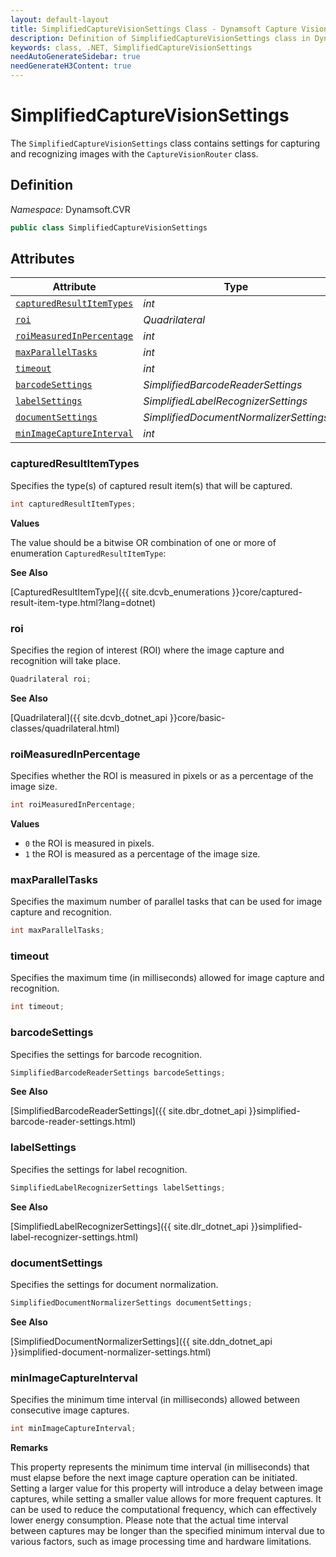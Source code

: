 ```yaml
---
layout: default-layout
title: SimplifiedCaptureVisionSettings Class - Dynamsoft Capture Vision Module .NET Edition API Reference
description: Definition of SimplifiedCaptureVisionSettings class in Dynamsoft Capture Vision Module .NET Edition.
keywords: class, .NET, SimplifiedCaptureVisionSettings
needAutoGenerateSidebar: true
needGenerateH3Content: true
---
```


# SimplifiedCaptureVisionSettings

The `SimplifiedCaptureVisionSettings` class contains settings for capturing and recognizing images with the `CaptureVisionRouter` class.

## Definition

*Namespace:* Dynamsoft.CVR


```csharp
public class SimplifiedCaptureVisionSettings
```

## Attributes

| Attribute                                             | Type                                |
| ----------------------------------------------------- | ----------------------------------- |
| [`capturedResultItemTypes`](#capturedresultitemtypes) | *int*                               |
| [`roi`](#roi)                                         | *Quadrilateral*                    |
| [`roiMeasuredInPercentage`](#roimeasuredinpercentage) | *int*                               |
| [`maxParallelTasks`](#maxparalleltasks)               | *int*                               |
| [`timeout`](#timeout)                                 | *int*                               |
| [`barcodeSettings`](#barcodesettings)                 | *SimplifiedBarcodeReaderSettings*   |
| [`labelSettings`](#labelsettings)                     | *SimplifiedLabelRecognizerSettings* |
| [`documentSettings`](#documentsettings)               | *SimplifiedDocumentNormalizerSettings* |
| [`minImageCaptureInterval`](#minimagecaptureinterval) | *int*                               |

### capturedResultItemTypes

Specifies the type(s) of captured result item(s) that will be captured. 

```csharp
int capturedResultItemTypes;
```

**Values**

The value should be a bitwise OR combination of one or more of enumeration `CapturedResultItemType`:

**See Also**

[CapturedResultItemType]({{ site.dcvb_enumerations }}core/captured-result-item-type.html?lang=dotnet)

### roi

Specifies the region of interest (ROI) where the image capture and recognition will take place. 

```csharp
Quadrilateral roi;
```

**See Also**

[Quadrilateral]({{ site.dcvb_dotnet_api }}core/basic-classes/quadrilateral.html)

### roiMeasuredInPercentage

Specifies whether the ROI is measured in pixels or as a percentage of the image size.

```csharp
int roiMeasuredInPercentage;
```

**Values**

- `0` the ROI is measured in pixels.
- `1` the ROI is measured as a percentage of the image size.

### maxParallelTasks

Specifies the maximum number of parallel tasks that can be used for image capture and recognition.

```csharp
int maxParallelTasks;
```

### timeout

Specifies the maximum time (in milliseconds) allowed for image capture and recognition.

```csharp
int timeout;
```

### barcodeSettings

Specifies the settings for barcode recognition.

```csharp
SimplifiedBarcodeReaderSettings barcodeSettings;
```

**See Also**

[SimplifiedBarcodeReaderSettings]({{ site.dbr_dotnet_api }}simplified-barcode-reader-settings.html)

### labelSettings

Specifies the settings for label recognition.

```csharp
SimplifiedLabelRecognizerSettings labelSettings;
```

**See Also**

[SimplifiedLabelRecognizerSettings]({{ site.dlr_dotnet_api }}simplified-label-recognizer-settings.html)

### documentSettings

Specifies the settings for document normalization.

```csharp
SimplifiedDocumentNormalizerSettings documentSettings;
```

**See Also**

[SimplifiedDocumentNormalizerSettings]({{ site.ddn_dotnet_api }}simplified-document-normalizer-settings.html)

### minImageCaptureInterval

Specifies the minimum time interval (in milliseconds) allowed between consecutive image captures.

```csharp
int minImageCaptureInterval;
```

**Remarks**

This property represents the minimum time interval (in milliseconds) that must elapse before the next image capture operation can be initiated.
Setting a larger value for this property will introduce a delay between image captures, while setting a smaller value allows for more frequent captures. It can be used to reduce the computational frequency, which can effectively lower energy consumption. Please note that the actual time interval between captures may be longer than the specified minimum interval due to various factors, such as image processing time and hardware limitations.

